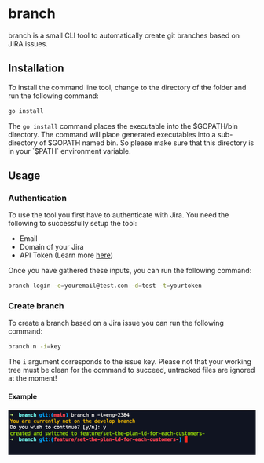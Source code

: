 # branch

branch is a small CLI tool to automatically create git branches based on JIRA issues.

## Installation

To install the command line tool, change to the directory of the folder and run the following command:

```bash
go install
```

The `go install` command places the executable into the $GOPATH/bin directory. The command will place generated executables into a sub-directory of $GOPATH named bin. So please make sure that this directory is in your `$PATH` environment variable.

## Usage

### Authentication

To use the tool you first have to authenticate with Jira. You need the following to successfully setup the tool:

- Email
- Domain of your Jira
- API Token (Learn more [here](https://support.atlassian.com/atlassian-account/docs/manage-api-tokens-for-your-atlassian-account/))

Once you have gathered these inputs, you can run the following command:

```bash
branch login -e=youremail@test.com -d=test -t=yourtoken
```

### Create branch

To create a branch based on a Jira issue you can run the following command:

```bash
branch n -i=key
```

The `i` argument corresponds to the issue key. Please not that your working tree must be clean for the command to succeed, untracked files are ignored at the moment!

#### Example

![Example usage](https://raw.githubusercontent.com/MaikelVeen/branch/main/example.png "Example usage")
